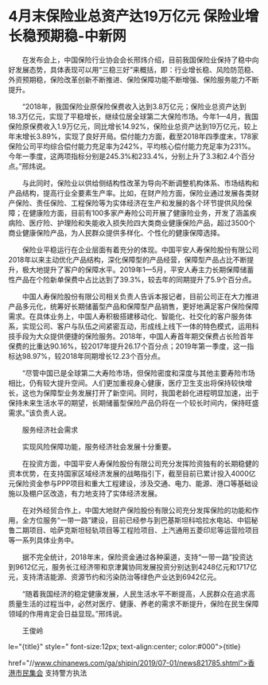 # 4月末保险业总资产达19万亿元 保险业增长稳预期稳-中新网

　　在发布会上，中国保险行业协会会长邢炜介绍，目前我国保险业保持了稳中向好发展态势，具体表现可以用“三稳三好”来概括，即：行业增长稳、风险防范稳、外资预期稳，保险改革创新不断推进、保险保障功能不断增强、保险服务能力不断提升。

　　“2018年，我国保险业原保险保费收入达到3.8万亿元；保险业总资产达到18.3万亿元，实现了平稳增长，继续位居全球第二大保险市场。今年1—4月，我国保险原保费收入1.9万亿元，同比增长14.92%，保险业总资产达到19万亿元，较上年末增长3.89%，实现了良好开局。偿付能力方面，截至2018年四季度末，178家保险公司平均综合偿付能力充足率为242%，平均核心偿付能力充足率为231%。今年一季度，这两项指标分别是245.3%和233.4%，分别上升了3.3和2.4个百分点。”邢炜说。

　　与此同时，保险业以供给侧结构性改革为导向不断调整机构体系、市场结构和产品结构，提高行业全要素生产率。比如，在财产险方面，保险业通过发展各类财产保险、责任保险、工程保险等为实体经济在生产和发展的各个环节提供风险保障；在健康险方面，目前有100多家产寿险公司开展了健康险业务，开发了涵盖疾病险、医疗险、护理险和失能收入损失险四大类商业健康保险产品，超过3500个商业健康保险产品，为人民群众提供多样化、个性化的健康保障选择。

　　保险业平稳运行在企业层面有着充分的体现。中国平安人寿保险股份有限公司2018年以来主动优化产品结构，深化保障型的产品经营，保障型产品占比不断提升，极大地提升了客户的保障水平。2019年1—5月，平安人寿主力长期保障储蓄性产品在个险新单保费中占比达到了39.3%，较去年的同期提升了5.9个百分点。

　　中国人寿保险股份有限公司相关负责人告诉本报记者，目前公司正在大力推进产品多元化，统筹好长期储蓄型产品和保障型产品销售，更好地满足客户保险保障需求。在具体业务上，中国人寿积极搭建移动化、智能化、社交化的客户服务体系，实现公司、客户与队伍之间紧密互动，形成线上线下一体的特色模式，运用科技手段为大众提供便捷的保险服务。2018年，中国人寿首年期交保费占长险首年保费的比重达90.16%，较2017年提升26.17个百分点；2019年第一季度，这一指标达98.97%，较2018年同期增长12.23个百分点。

　　“尽管中国已是全球第二大寿险市场，但保险密度和深度与其他主要寿险市场相比，仍有较大提升空间。人们更加重视身心健康，医疗卫生支出将保持较快增长，这也为保障型业务发展打开了新空间。同时，我国老龄化进程明显加速，出于保持未来生活水平的期望，长期储蓄型保险产品仍将在一个较长时间内，保持旺盛需求。”该负责人说。

　　服务经济社会需求

　　实现风险保障功能，服务经济社会发展十分重要。

　　在投资方面，中国平安人寿保险股份有限公司充分发挥险资独有的长期稳健的资本优势，在支持国家区域经济发展的战略指引下，截至目前已累计投入4000亿元保险资金参与PPP项目和重大工程建设，涉及交通、电力、能源、港口等基础设施以及棚户区改造，有力地支持了实体经济发展。

　　在对外经贸合作上，中国大地财产保险股份有限公司充分发挥保险的功能和作用，全方位服务“一带一路”建设，目前已经参与到巴基斯坦科哈拉水电站、中铝秘鲁二期项目、哈萨克斯坦轻轨项目等工程险项目、上汽通用五菱印尼等运营险项目等一系列具体业务中。

　　据不完全统计，2018年末，保险资金通过各种渠道，支持“一带一路”投资达到9612亿元，服务长江经济带和京津冀协同发展投资分别达到4248亿元和1717亿元，支持清洁能源、资源节约和污染防治等绿色产业达到6942亿元。

　　“随着我国经济的稳定健康发展，人民生活水平不断提高，人民群众在追求高质量生活的过程当中，必然对医疗、健康、养老的需求不断提升，保险在民生保障领域的作用肯定会日益显现。”邢炜说。

　　王俊岭

le="{title}" style=" font-size:12px; text-align:center; color:#000">{title}

href="//www.chinanews.com/ga/shipin/2019/07-01/news821785.shtml">香港市民集会 支持警方执法
